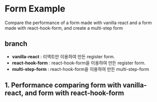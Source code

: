 # Form Example

Compare the performance of a form made with vanilla react and a form made with react-hook-form, and create a multi-step form

## branch

- **vanilla-react** : 리액트만 이용하여 만든 register form.
- **react-hook-form** : react-hook-form을 이용하여 만든 register form.
- **multi-step-form** : react-hook-form을 이용하여 만든 multi-step-form

## 1. Performance comparing form with vanilla-react, and form with react-hook-form
